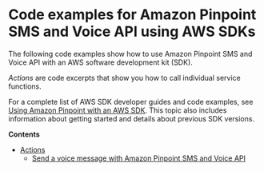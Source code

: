 # Code examples for Amazon Pinpoint SMS and Voice API using AWS SDKs<a name="service_code_examples_pinpoint-sms-voice"></a>

The following code examples show how to use Amazon Pinpoint SMS and Voice API with an AWS software development kit \(SDK\)\. 

*Actions* are code excerpts that show you how to call individual service functions\.

For a complete list of AWS SDK developer guides and code examples, see [Using Amazon Pinpoint with an AWS SDK](sdk-general-information-section.md)\. This topic also includes information about getting started and details about previous SDK versions\.

**Contents**
+ [Actions](service_code_examples_pinpoint-sms-voice_actions.md)
  + [Send a voice message with Amazon Pinpoint SMS and Voice API](example_pinpoint-sms-voice_SendVoiceMessage_section.md)